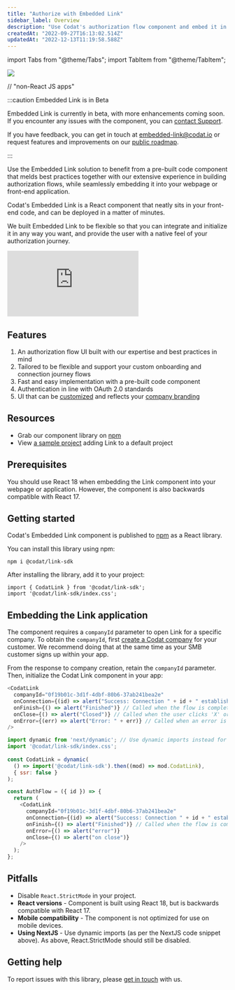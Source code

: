 ```yaml
---
title: "Authorize with Embedded Link"
sidebar_label: Overview
description: "Use Codat's authorization flow component and embed it in your application"
createdAt: "2022-09-27T16:13:02.514Z"
updatedAt: "2022-12-13T11:19:58.588Z"
---
```


import Tabs from "@theme/Tabs";
import TabItem from "@theme/TabItem";

<Head>
  <meta property="og:image" content="/img/link/0014-embedded-link-demo.png"/>
</Head>

![](/img/link/0014-embedded-link-demo.png)

// "non-React JS apps"

:::caution Embedded Link is in Beta

Embedded Link is currently in beta, with more enhancements coming soon. If you encounter any issues with the component, you can [contact Support](mailto:support@codat.io).

If you have feedback, you can get in touch at [embedded-link@codat.io](mailto:embedded-link@codat.io) or request features and improvements on our <a href="https://portal.productboard.com/codat/12-public-devex-roadmap/c/485-embed-a-pre-built-auth-flow-in-your-website-or-app" target="_blank">public roadmap</a>.

:::

Use the Embedded Link solution to benefit from a pre-built code component that melds best practices together with our extensive experience in building authorization flows, while seamlessly embedding it into your webpage or front-end application.

Codat's Embedded Link is a React component that neatly sits in your front-end code, and can be deployed in a matter of minutes.

We built Embedded Link to be flexible so that you can integrate and initialize it in any way you want, and provide the user with a native feel of your authorization journey.

<div style={{ position: "relative", paddingBottom: "56.25%", height: 0 }}>
  <iframe
    src="https://www.loom.com/embed/431f05d4542545c58a3b389d822646a7"
    frameborder="0"
    webkitallowfullscreen
    mozallowfullscreen
    allowfullscreen
    style={{
      position: "absolute",
      top: 0,
      left: 0,
      width: "100%",
      height: "100%",
    }}
  ></iframe>
</div>

## Features

1. An authorization flow UI built with our expertise and best practices in mind
2. Tailored to be flexible and support your custom onboarding and connection journey flows
3. Fast and easy implementation with a pre-built code component
4. Authentication in line with OAuth 2.0 standards
5. UI that can be [customized](/auth-flow/customize/customize-link) and reflects your [company branding](/auth-flow/customize/branding)

## Resources

- Grab our component library on [npm](https://www.npmjs.com/package/@codat/link-sdk)
- View [a sample project](https://github.com/codatio/sample-project-link-sdk) adding Link to a default project

## Prerequisites

You should use React 18 when embedding the Link component into your webpage or application. However, the component is also backwards compatible with React 17.

## Getting started

Codat's Embedded Link component is published to <a className="external" href="https://www.npmjs.com/package/@codat/link-sdk" target="_blank">npm</a> as a React library.

You can install this library using npm:

```
npm i @codat/link-sdk
```

After installing the library, add it to your project:

```
import { CodatLink } from '@codat/link-sdk';
import '@codat/link-sdk/index.css';
```

## Embedding the Link application

The component requires a `companyId` parameter to open Link for a specific company. To obtain the `companyId`, first [create a Codat company](/using-the-api/managing-companies) for your customer. We recommend doing that at the same time as your SMB customer signs up within your app.

From the response to company creation, retain the `companyId` parameter. Then, initialize the Codat Link component in your app:

<Tabs>
<TabItem value="react" label="React">

```js
<CodatLink
  companyId="0f19b01c-3d1f-4dbf-80b6-37ab241bea2e"
  onConnection={(id) => alert("Success: Connection " + id + " established")} // Called each time a connection is established
  onFinish={() => alert("Finished")} // Called when the flow is completed
  onClose={() => alert("Closed")} // Called when the user clicks 'X' or completes the whole flow
  onError={(err) => alert("Error: " + err)} // Called when an error is reached
/>
```

</TabItem>

<TabItem value="next" label="Next.js">

```js
import dynamic from 'next/dynamic'; // Use dynamic imports instead for NextJS
import '@codat/link-sdk/index.css';
  
const CodatLink = dynamic(
  () => import('@codat/link-sdk').then((mod) => mod.CodatLink),
  { ssr: false }
);

const AuthFlow = ({ id }) => {
  return (
    <CodatLink
      companyId="0f19b01c-3d1f-4dbf-80b6-37ab241bea2e"
      onConnection={(id) => alert("Success: Connection " + id + " established")} // Called each time a connection is established
      onFinish={() => alert("Finished")} // Called when the flow is completed
      onError={() => alert("error")}
      onClose={() => alert("on close")}
    />
  );
};
```

</TabItem>
</Tabs>

## Pitfalls

- Disable `React.StrictMode` in your project.
- **React versions** - Component is built using React 18, but is backwards compatible with React 17.
- **Mobile compatibility** - The component is not optimized for use on mobile devices.
- **Using NextJS** - Use dynamic imports (as per the NextJS code snippet above). As above, React.StrictMode should still be disabled.

## Getting help

To report issues with this library, please [get in touch](mailto:embedded-link@codat.io) with us.
